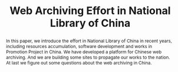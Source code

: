---
abstract: 'In this paper, we introduce the effort in National Library of China in
  recent years, including resources accumulation, software development and works in
  Promotion Project in China. We have developed a platform for Chinese web archiving.
  And we are building some sites to propagate our works to the nation. At last we
  figure out some questions about the web archiving in China. '
creators:
- Yunpeng, Qu
date: null
document_url: https://services.phaidra.univie.ac.at/api/object/o:293860/download
grand_parent: iPRES
institutions: []
keywords:
- ischool
- toronto
- canada
- national library of china
- web archiving
landing_page_url: https://phaidra.univie.ac.at/o:293860
language: eng
layout: publication
license: CC BY-NC-SA 3.0 AT
notes_url: null
parent: iPRES 2012
presentation_url: null
publication_type: paper
size: 802225
source_name: iPRES
title: Web Archiving Effort in National Library of China
year: 2012
---